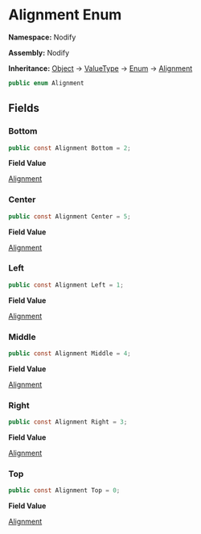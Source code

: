 # Alignment Enum  
  
**Namespace:** Nodify  
  
**Assembly:** Nodify  
  
**Inheritance:** [Object](https://docs.microsoft.com/en-us/dotnet/api/System.Object) → [ValueType](https://docs.microsoft.com/en-us/dotnet/api/System.ValueType) → [Enum](https://docs.microsoft.com/en-us/dotnet/api/System.Enum) → [Alignment](Alignment)  
  
```csharp  
public enum Alignment  
```  
## Fields  
  
### Bottom  
  
```csharp  
public const Alignment Bottom = 2;  
```  
**Field Value**  
  
[Alignment](Alignment)  
  
### Center  
  
```csharp  
public const Alignment Center = 5;  
```  
**Field Value**  
  
[Alignment](Alignment)  
  
### Left  
  
```csharp  
public const Alignment Left = 1;  
```  
**Field Value**  
  
[Alignment](Alignment)  
  
### Middle  
  
```csharp  
public const Alignment Middle = 4;  
```  
**Field Value**  
  
[Alignment](Alignment)  
  
### Right  
  
```csharp  
public const Alignment Right = 3;  
```  
**Field Value**  
  
[Alignment](Alignment)  
  
### Top  
  
```csharp  
public const Alignment Top = 0;  
```  
**Field Value**  
  
[Alignment](Alignment)  
  

